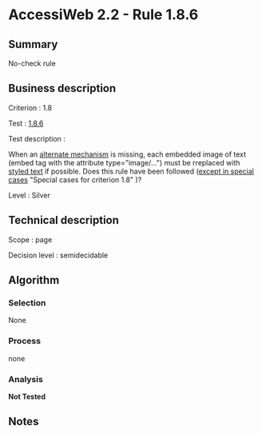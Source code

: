 # AccessiWeb 2.2 - Rule 1.8.6

## Summary

No-check rule

## Business description

Criterion : 1.8

Test : [1.8.6](http://www.accessiweb.org/index.php/accessiweb-22-english-version.html#test-1-8-6)

Test description :

When an [alternate
mechanism](http://www.accessiweb.org/index.php/glossary-76.html#mMecaRempl)
is missing, each embedded image of text (embed tag with the attribute
type="image/...") must be rreplaced with [styled
text](http://www.accessiweb.org/index.php/glossary-76.html#mTexteStyle)
if possible. Does this rule have been followed ([except in special cases](http://www.accessiweb.org/index.php/glossary-76.html#cpCrit1-8) "Special cases for criterion 1.8" )?

Level : Silver

## Technical description

Scope : page

Decision level :
semidecidable

## Algorithm

### Selection

None

### Process

none

### Analysis

**Not Tested**

## Notes


